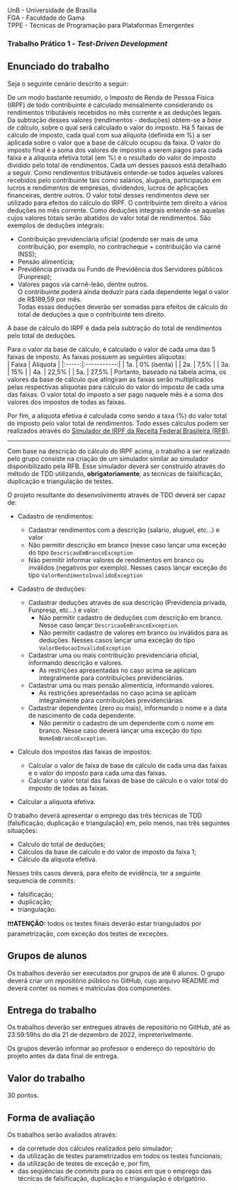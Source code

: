UnB - Universidade de Brasilia  
FGA - Faculdade do Gama  
TPPE - Técnicas de Programação para Plataformas Emergentes  

<!-- https://github.com/andrelanna/fga0242/tree/master/tp1 -->
### Trabalho Prático 1 - _Test-Driven Development_

## Enunciado do trabalho

Seja o seguinte cenário descrito a seguir:

De um modo bastante resumido, o Imposto de Renda de Pessoa Física (IRPF) de
todo contribuinte é calculado mensalmente considerando os rendimentos
tributáveis recebidos no mês corrente e as deduções legais. Da subtração
desses valores (rendimentos - deduções) obtem-se a *base de cálculo*, sobre o
qual será calculado o valor do imposto. Há 5 faixas de cálculo de imposto,
cada qual com sua alíquota (definida em \%) a ser aplicada sobre o valor que a
base de cálculo ocupou da faixa. O valor do imposto final é a soma dos valores
de impostos a serem pagos para cada faixa e a alíquota efetiva total (em \%) é
o resultado do valor do imposto dividido pelo total de rendimentos. Cada um
desses passos está detalhado a seguir.
Como rendimentos tributáveis entende-se todos aqueles valores recebidos pelo
contribuinte tais como salários, aluguéis, participação em lucros e
rendimentos de empresas, dividendos, lucros de aplicações financeiras, dentre
outros. O valor total desses rendimentos deve ser utilizado para efeitos do
cálculo do IRPF. 
O contribuinte tem direito a vários deduções no mês corrente. Como deduções
integrais entende-se aquelas cujos valores totais serão abatidos do valor
total de rendimentos. São exemplos de deduções integrais: 
* Contribuição previdenciária oficial (podendo ser mais de uma contribuição,
  por exemplo, no contracheque + contribuição via carnê INSS);
* Pensão alimentícia;
* Previdência privada ou Fundo de Previdência dos Servidores públicos
  (Funpresp); 
* Valores pagos via carnê-leão, dentre outros.  
O contribuinte poderá ainda deduzir para cada dependente legal o valor de
R$189,59 por mês.  
Todas essas deduções deverão ser somadas para efeitos de cálculo do total de
deduções a que o contribuinte tem direito.  

A base de cálculo do IRPF é dada pela subtração do total de rendimentos pelo
total de deduções. 

Para o valor da base de cálculo, é calculado o valor de cada uma das 5 faixas
de imposto. As faixas possuem as seguintes alíquotas:   
| Faixa | Alíquota    |
|:-----:|:-----------:|
| 1a.   | 0% (isenta) |
| 2a.   | 7,5%        |
| 3a.   | 15%         |
| 4a.   | 22,5%       |
| 5a.   | 27,5%       |
Portanto, baseado na tabela acima, os valores da base de cálculo que atingiram
as faixas serão multiplicados pelas respectivas alíquotas para cálculo do
valor do imposto de cada uma das faixas. O valor total do imposto a ser pago
naquele mês é a soma dos valores dos impostos de todas as faixas. 

Por fim, a alíquota efetiva é calculada como sendo a taxa (%) do valor total
do imposto pelo valor total de rendimentos. 
Todo esses cálculos podem ser realizados através do [Simulador de IRPF da
Receita Federal Brasileira (RFB)](https://www27.receita.fazenda.gov.br/simulador-irpf/). 

---

Com base na descrição do cálculo do IRPF acima, o trabalho a ser realizado pelo
grupo consiste na criação de um simulador similar ao simulador disponibilizado
pela RFB. Esse simulador deverá ser construído através do método de TDD
utilizando, **obrigatoriamente**, as técnicas de falsificação, duplicação e
triangulação de testes. 

O projeto resultante do desenvolvimento através de TDD deverá ser capaz de:  

* Cadastro de rendimentos: 
  * Cadastrar rendimentos com a descrição (salario, aluguel, etc...) e valor
  * Não permitir descrição em branco (nesse caso lançar uma exceção do tipo
    ```DescricaoEmBrancoException```
  * Não permitir informar valores de rendimentos em branco ou inválidos
    (negativos por exemplo). Nesses casos lançar exceção do tipo
```ValorRendimentoInvalidoException``` 

* Cadastro de deduções: 
  * Cadastrar deduções através de sua descrição (Previdencia privada, Funpresp,
    etc...) e valor: 
    * Não permitir cadastro de deduções com descrição em branco. Nesse caso
      lançar ```DescricaoEmBrancoException```.
    * Não permitir cadastro de valores em branco ou inválidos para as deduções.
      Nesses casos lançar uma exceção do tipo ```ValorDeducaoInvalidoException``` 
  * Cadastrar uma ou mais contribuição previdenciária oficial, informando
    descrição e valores. 
    * As restrições apresentadas no caso acima se aplicam integralmente para
      contribuições previdenciárias.
  * Cadastrar uma ou mais pensão alimentícia, informando valores. 
    * As restrições apresentadas no caso acima se aplicam integralmente para
      contribuições previdenciárias.
  * Cadastrar dependentes (zero ou mais), informando o nome e a data de
    nascimento de cada dependente. 
    * Não permitir o cadastro de um dependente com o nome em branco. Nesse caso
      deverá lançar uma exceção do tipo ```NomeEmBrancoException```.

* Calculo dos impostos das faixas de impostos: 
  * Calcular o valor de faixa de base de cálculo de cada uma das faixas e o
    valor do imposto para cada uma das faixas. 
  * Calcular o valor total das faixas de base de cálculo e o valor total do
    imposto de todas as faixas. 

* Calcular a alíquota efetiva. 


O trabalho deverá apresentar o emprego das três técnicas de TDD (falsificação,
duplicação e triangulação) em, pelo menos, nas três seguintes situações: 

* Calculo do total de deduções; 
* Cálculos da base de calculo e do valor de imposto da faixa 1; 
* Cálculo da aliquota efetiva. 

Nesses três casos deverá, para efeito de evidência, ter a seguinte sequencia de
_commits_:
* falsificação; 
* duplicação; 
* triangulação.


:exclamation::exclamation::exclamation:**ATENÇÃO:** todos os testes finais
deverão estar triangulados por parametrização, com exceção dos testes de
exceções.

## Grupos de alunos

Os trabalhos deverão ser executados por grupos de até 6 alunos. O grupo deverá
criar um repositório público no GitHub, cujo arquivo README.md deverá conter os
nomes e matrículas dos componentes. 

## Entrega do trabalho

Os trabalhos deverão ser entregues através de repositório no GitHub, até as
23:59:59hs do dia 21 de dezembro de 2022, impreterivelmente. 

Os grupos deverão informar ao professor o endereço do repositório do projeto
antes da data final de entrega. 

## Valor do trabalho

30 pontos. 

## Forma de avaliação

Os trabalhos serão avaliados através:

- da corretude dos cálculos realizados pelo simulador;
- da utilização de testes parametrizados em todos os testes funcionais; 
- da utilização de testes de exceção e, por fim, 
- das seqüências de _commits_ para os casos em que o emprego das técnicas de
  falsificação, duplicação e triangulação é obrigatório.